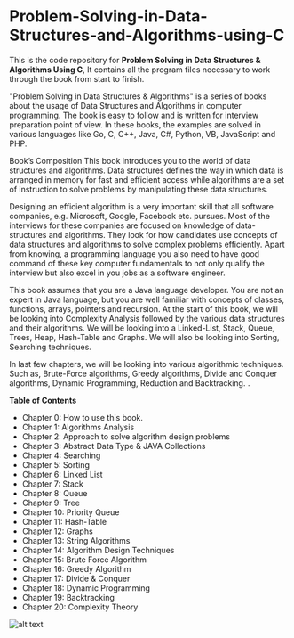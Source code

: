 # Problem-Solving-in-Data-Structures-and-Algorithms-using-C

This is the code repository for **Problem Solving in Data Structures & Algorithms Using C**, It contains all the program files necessary to work through the book from start to finish.

"Problem Solving in Data Structures & Algorithms" is a series of books about the usage of Data Structures and Algorithms in computer programming. The book is easy to follow and is written for interview preparation point of view. In these books, the examples are solved in various languages like Go, C, C++, Java, C#, Python, VB, JavaScript and PHP.

Book’s Composition
This book introduces you to the world of data structures and algorithms. Data structures defines the way in which data is arranged in memory for fast and efficient access while algorithms are a set of instruction to solve problems by manipulating these data structures.

Designing an efficient algorithm is a very important skill that all software companies, e.g. Microsoft, Google, Facebook etc. pursues. Most of the interviews for these companies are focused on knowledge of data-structures and algorithms. They look for how candidates use concepts of data structures and algorithms to solve complex problems efficiently. Apart from knowing, a programming language you also need to have good command of these key computer fundamentals to not only qualify the interview but also excel in you jobs as a software engineer.

This book assumes that you are a Java language developer. You are not an expert in Java language, but you are well familiar with concepts of classes, functions, arrays, pointers and recursion. At the start of this book, we will be looking into Complexity Analysis followed by the various data structures and their algorithms. We will be looking into a Linked-List, Stack, Queue, Trees, Heap, Hash-Table and Graphs. We will also be looking into Sorting, Searching techniques.

In last few chapters, we will be looking into various algorithmic techniques. Such as, Brute-Force algorithms, Greedy algorithms, Divide and Conquer algorithms, Dynamic Programming, Reduction and Backtracking. .


**Table of Contents**
- Chapter 0: How to use this book.
- Chapter 1: Algorithms Analysis
- Chapter 2: Approach to solve algorithm design problems
- Chapter 3: Abstract Data Type & JAVA Collections
- Chapter 4: Searching
- Chapter 5: Sorting
- Chapter 6: Linked List
- Chapter 7: Stack
- Chapter 8: Queue
- Chapter 9: Tree
- Chapter 10: Priority Queue
- Chapter 11: Hash-Table
- Chapter 12: Graphs
- Chapter 13: String Algorithms
- Chapter 14: Algorithm Design Techniques
- Chapter 15: Brute Force Algorithm
- Chapter 16: Greedy Algorithm
- Chapter 17: Divide & Conquer
- Chapter 18: Dynamic Programming
- Chapter 19: Backtracking
- Chapter 20: Complexity Theory

![alt text](https://images-na.ssl-images-amazon.com/images/I/61lWjj%2BXQSL.jpg)
